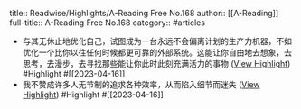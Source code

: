 title:: Readwise/Highlights/Λ-Reading Free No.168
author:: [[Λ-Reading]]
full-title:: Λ-Reading Free No.168
category:: #articles

- 与其无休止地优化自己，试图成为一台永远不会偏离计划的生产力机器，不如优化一个比你以往任何时候都更可靠的外部系统。这能让你自由地去想象，去思考，去漫步，去寻找那些能让你此时此刻充满活力的事物 ([View Highlight](https://read.readwise.io/read/01gy2vcdjrwtprcyv6ft65vmtm)) #Highlight #[[2023-04-16]]
- 我不赞成许多人无节制的追求各种效率，从而陷入细节而迷失 ([View Highlight](https://read.readwise.io/read/01gy2vcm39dve25x63nry7abv4)) #Highlight #[[2023-04-16]]